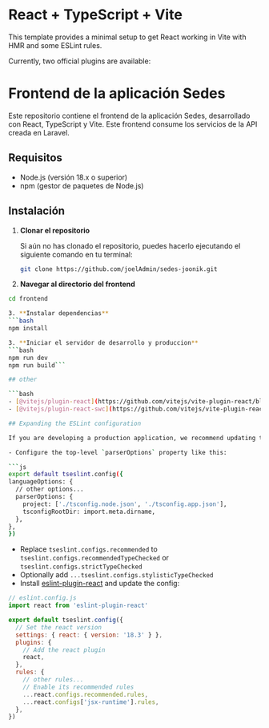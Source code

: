 # React + TypeScript + Vite

This template provides a minimal setup to get React working in Vite with HMR and some ESLint rules.

Currently, two official plugins are available:

# Frontend de la aplicación Sedes

Este repositorio contiene el frontend de la aplicación Sedes, desarrollado con React, TypeScript y Vite. Este frontend consume los servicios de la API creada en Laravel.

## Requisitos

- Node.js (versión 18.x o superior)
- npm (gestor de paquetes de Node.js)

## Instalación

1. **Clonar el repositorio**

   Si aún no has clonado el repositorio, puedes hacerlo ejecutando el siguiente comando en tu terminal:

   ```bash
   git clone https://github.com/joelAdmin/sedes-joonik.git

2. **Navegar al directorio del frontend**
  ```bash
  cd frontend

3. **Instalar dependencias**
  ```bash
  npm install

3. **Iniciar el servidor de desarrollo y produccion**
```bash
  npm run dev
  npm run build```

## other

```bash
- [@vitejs/plugin-react](https://github.com/vitejs/vite-plugin-react/blob/main/packages/plugin-react/README.md) uses [Babel](https://babeljs.io/) for Fast Refresh
- [@vitejs/plugin-react-swc](https://github.com/vitejs/vite-plugin-react-swc) uses [SWC](https://swc.rs/) for Fast Refresh

## Expanding the ESLint configuration

If you are developing a production application, we recommend updating the configuration to enable type aware lint rules:

- Configure the top-level `parserOptions` property like this:

```js
export default tseslint.config({
  languageOptions: {
    // other options...
    parserOptions: {
      project: ['./tsconfig.node.json', './tsconfig.app.json'],
      tsconfigRootDir: import.meta.dirname,
    },
  },
})
```

- Replace `tseslint.configs.recommended` to `tseslint.configs.recommendedTypeChecked` or `tseslint.configs.strictTypeChecked`
- Optionally add `...tseslint.configs.stylisticTypeChecked`
- Install [eslint-plugin-react](https://github.com/jsx-eslint/eslint-plugin-react) and update the config:

```js
// eslint.config.js
import react from 'eslint-plugin-react'

export default tseslint.config({
  // Set the react version
  settings: { react: { version: '18.3' } },
  plugins: {
    // Add the react plugin
    react,
  },
  rules: {
    // other rules...
    // Enable its recommended rules
    ...react.configs.recommended.rules,
    ...react.configs['jsx-runtime'].rules,
  },
})
```
